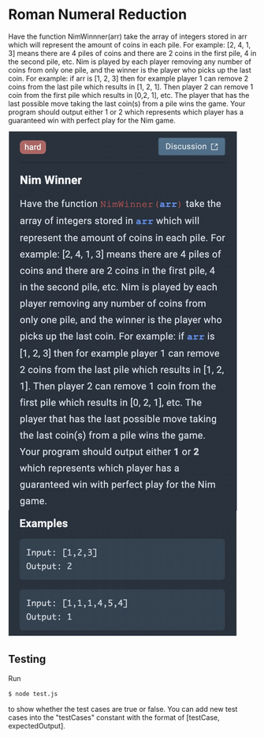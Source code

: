# Roman Numeral Reduction

Have the function NimWinnner(arr) take the array of integers stored in arr which will represent the amount of coins in each pile. For example: [2, 4, 1, 3] means there are 4 piles of coins and there are 2 coins in the first pile, 4 in the second pile, etc. Nim is played by each player removing any number of coins from only one pile, and the winner is the player who picks up the last coin. For example: if arr is [1, 2, 3] then for example player 1 can remove 2 coins from the last pile which results in [1, 2, 1]. Then player 2 can remove 1 coin from the first pile which results in [0,2, 1], etc. The player that has the last possible move taking the last coin(s) from a pile wins the game. Your program should output either 1 or 2 which represents which player has a guaranteed win with perfect play for the Nim game.

![image info](./nimWinner.jpg)

## Testing

Run

```sh
$ node test.js
```

to show whether the test cases are true or false. You can add new test cases into the "testCases" constant with the format of [testCase, expectedOutput].
